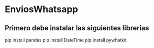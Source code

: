 # EnviosWhatsapp

## Primero debe instalar las siguientes librerias
pip install pandas
pip install DateTime
pip install pywhatkit
